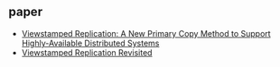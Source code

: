 ## paper

- [Viewstamped Replication: A New Primary Copy Method to Support Highly-Available Distributed Systems](http://pmg.csail.mit.edu/papers/vr.pdf)
- [Viewstamped Replication Revisited](http://pmg.csail.mit.edu/papers/vr-revisited.pdf)
